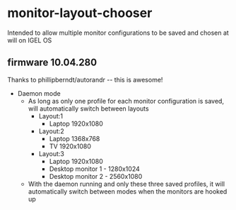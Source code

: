 # monitor-layout-chooser
Intended to allow multiple monitor configurations to be saved and chosen at will on IGEL OS
## firmware 10.04.280
Thanks to phillipberndt/autorandr -- this is awesome!  
* Daemon mode
  * As long as only one profile for each monitor configuration is saved, will automatically switch between layouts
    * Layout:1
      * Laptop 1920x1080
    * Layout:2
      * Laptop 1368x768
      * TV 1920x1080
    * Layout:3
      * Laptop 1920x1080
      * Desktop monitor 1 - 1280x1024
      * Desktop monitor 2 - 2560x1080
  * With the daemon running and only these three saved profiles, it will automatically switch between modes when the monitors are hooked up
  
  
